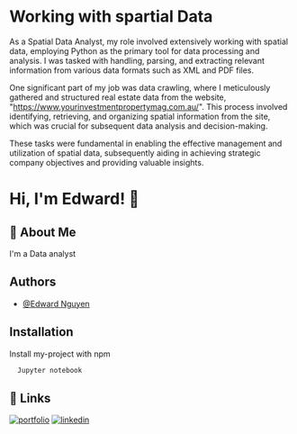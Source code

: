 # Working with spartial Data

As a Spatial Data Analyst, my role involved extensively working with spatial data, employing Python as the primary tool for data processing and analysis. I was tasked with handling, parsing, and extracting relevant information from various data formats such as XML and PDF files.

One significant part of my job was data crawling, where I meticulously gathered and structured real estate data from the website, "https://www.yourinvestmentpropertymag.com.au/". This process involved identifying, retrieving, and organizing spatial information from the site, which was crucial for subsequent data analysis and decision-making.

These tasks were fundamental in enabling the effective management and utilization of spatial data, subsequently aiding in achieving strategic company objectives and providing valuable insights.


# Hi, I'm Edward! 👋


## 🚀 About Me
I'm a Data analyst


## Authors

- [@Edward Nguyen](https://github.com/dean6969)


## Installation

Install my-project with npm

```bash
  Jupyter notebook
```
    
## 🔗 Links
[![portfolio](https://img.shields.io/badge/my_portfolio-000?style=for-the-badge&logo=ko-fi&logoColor=white)](https://edwardng.vercel.app/)
[![linkedin](https://img.shields.io/badge/linkedin-0A66C2?style=for-the-badge&logo=linkedin&logoColor=white)](https://www.linkedin.com/in/thanh-chung-nguyen-139b16153/)

